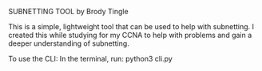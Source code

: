SUBNETTING TOOL
by Brody Tingle

This is a simple, lightweight tool that can be used to help with subnetting.
I created this while studying for my CCNA to help with problems and gain a deeper understanding
of subnetting.

To use the CLI:
In the terminal, run:
python3 cli.py
